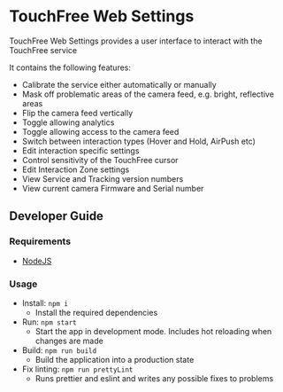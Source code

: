 # TouchFree Web Settings

TouchFree Web Settings provides a user interface to interact with the TouchFree service

It contains the following features:
-    Calibrate the service either automatically or manually
-    Mask off problematic areas of the camera feed, e.g. bright, reflective areas
-    Flip the camera feed vertically
-    Toggle allowing analytics
-    Toggle allowing access to the camera feed
-    Switch between interaction types (Hover and Hold, AirPush etc)
-    Edit interaction specific settings
-    Control sensitivity of the TouchFree cursor
-    Edit Interaction Zone settings
-    View Service and Tracking version numbers
-    View current camera Firmware and Serial number


## Developer Guide

### Requirements

-   [NodeJS](https://nodejs.dev/)

### Usage

-   Install: `npm i`
    -   Install the required dependencies
-   Run: `npm start`
    -   Start the app in development mode. Includes hot reloading when changes are made
-   Build: `npm run build`
    -   Build the application into a production state
-   Fix linting: `npm run prettyLint`
    -   Runs prettier and eslint and writes any possible fixes to problems
